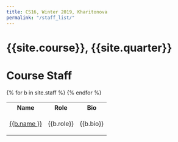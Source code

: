 ```yaml
---
title: CS16, Winter 2019, Kharitonova
permalink: "/staff_list/"
---
```


# {{site.course}}, {{site.quarter}}

# Course Staff

<table class="bios">
<tr><th>Name</th><th>Role</th><th>Bio</th></tr>
{% for b in site.staff %}
  <tr>
    <td><a href="{{b.url | relative_url }}">{{b.name }}</a></td>
    <td>{{b.role}}</td>
    <td><p class="staff-bio">{{b.bio}}</p></td>
  </tr>
{% endfor %}
</table>

